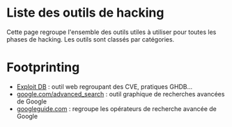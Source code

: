 # Liste des outils de hacking

Cette page regroupe l'ensemble des outils utiles à utiliser pour toutes les phases de hacking. Les outils sont classés par catégories.

# Footprinting

* [Exploit DB](https://www.exploit-db.com) : outil web regroupant des CVE, pratiques GHDB...
* [google.com/advanced_search](https://www.google.com/advanced_search ) : outil graphique de recherches avancées de Google
* [googleguide.com](http://googleguide.com) : regroupe les opérateurs de recherche avancée de Google

